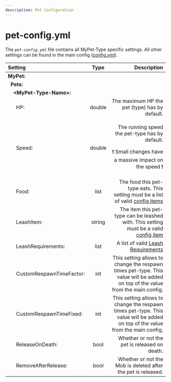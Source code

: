 ```yaml
---
description: Pet Configuration
---
```


# pet-config.yml

The _`pet-config.yml`_ file contains all MyPet-Type specific settings. All other settings can be found in the main config \([config.yml](config.yml.md)\).

<table>
  <thead>
    <tr>
      <th style="text-align:left">Setting</th>
      <th style="text-align:center">Type</th>
      <th style="text-align:right">Description</th>
    </tr>
  </thead>
  <tbody>
    <tr>
      <td style="text-align:left"><b>MyPet:</b>
      </td>
      <td style="text-align:center"></td>
      <td style="text-align:right"></td>
    </tr>
    <tr>
      <td style="text-align:left">&#xA0;&#xA0;<b>Pets:</b>
      </td>
      <td style="text-align:center"></td>
      <td style="text-align:right"></td>
    </tr>
    <tr>
      <td style="text-align:left">&#xA0;&#xA0;&#xA0;&#xA0;<b>&lt;MyPet-Type-Name&gt;:</b>
      </td>
      <td style="text-align:center"></td>
      <td style="text-align:right"></td>
    </tr>
    <tr>
      <td style="text-align:left">&#xA0;&#xA0;&#xA0;&#xA0;&#xA0;&#xA0;HP:</td>
      <td style="text-align:center">double</td>
      <td style="text-align:right">The maximum HP the pet (type) has by default.</td>
    </tr>
    <tr>
      <td style="text-align:left">&#xA0;&#xA0;&#xA0;&#xA0;&#xA0;&#xA0;Speed:</td>
      <td style="text-align:center">double</td>
      <td style="text-align:right">
        <p>The running speed the pet-type has by default.</p>
        <p>&#x2757; Small changes have a massive impact on the speed &#x2757;</p>
      </td>
    </tr>
    <tr>
      <td style="text-align:left">&#xA0;&#xA0;&#xA0;&#xA0;&#xA0;&#xA0;Food:</td>
      <td style="text-align:center">list</td>
      <td style="text-align:right">The food this pet-type eats. This setting must be a list of valid <a href="configitems.md">config items</a>
      </td>
    </tr>
    <tr>
      <td style="text-align:left">&#xA0;&#xA0;&#xA0;&#xA0;&#xA0;&#xA0;LeashItem:</td>
      <td style="text-align:center">string</td>
      <td style="text-align:right">The item this pet-type can be leashed with. This setting must be a valid
        <a
        href="configitems.md">config item</a>
      </td>
    </tr>
    <tr>
      <td style="text-align:left">&#xA0;&#xA0;&#xA0;&#xA0;&#xA0;&#xA0;LeashRequirements:</td>
      <td style="text-align:center">list</td>
      <td style="text-align:right">A list of valid <a href="../../systems/leashflag.md">Leash Requirements</a>
      </td>
    </tr>
    <tr>
      <td style="text-align:left">&#xA0;&#xA0;&#xA0;&#xA0;&#xA0;&#xA0;CustomRespawnTimeFactor:</td>
      <td style="text-align:center">int</td>
      <td style="text-align:right">This setting allows to change the respawn times pet-type. This value will
        be added on top of the value from the main config.</td>
    </tr>
    <tr>
      <td style="text-align:left">&#xA0;&#xA0;&#xA0;&#xA0;&#xA0;&#xA0;CustomRespawnTimeFixed:</td>
      <td style="text-align:center">int</td>
      <td style="text-align:right">This setting allows to change the respawn times pet-type. This value will
        be added on top of the value from the main config.</td>
    </tr>
    <tr>
      <td style="text-align:left">&#xA0;&#xA0;&#xA0;&#xA0;&#xA0;&#xA0;ReleaseOnDeath:</td>
      <td style="text-align:center">bool</td>
      <td style="text-align:right">Whether or not the pet is released on death.</td>
    </tr>
    <tr>
      <td style="text-align:left">&#xA0;&#xA0;&#xA0;&#xA0;&#xA0;&#xA0;RemoveAfterRelease:</td>
      <td style="text-align:center">bool</td>
      <td style="text-align:right">Whether or not the Mob is deleted after the pet is released.</td>
    </tr>
  </tbody>
</table>